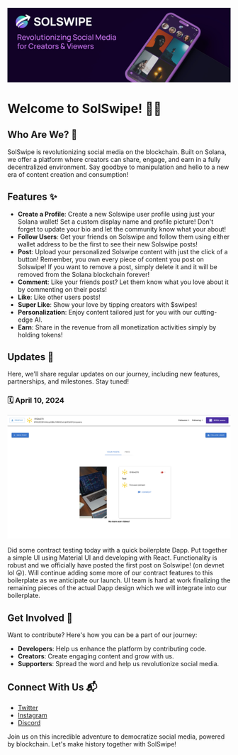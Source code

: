![Banner](banner.jpeg)

# Welcome to SolSwipe! 🚀📱

## Who Are We? 🌟

SolSwipe is revolutionizing social media on the blockchain. Built on Solana, we offer a platform where creators can
share, engage, and earn in a fully decentralized environment. Say goodbye to manipulation and hello to a new era of
content creation and consumption!

## Features ✨

- **Create a Profile**: Create a new Solswipe user profile using just your Solana wallet! Set a custom display name and
  profile picture! Don't forget to update your bio and let the community know what your about!
- **Follow Users**: Get your friends on Solswipe and follow them using either wallet address to be the first to see
  their new Solswipe posts!
- **Post**: Upload your personalized Solswipe content with just the click of a button! Remember, you own every piece of
  content you post on Solswipe! If you want to remove a post, simply delete it and it will be removed from the Solana
  blockchain forever!
- **Comment**: Like your friends post? Let them know what you love about it by commenting on their posts!
- **Like**: Like other users posts!
- **Super Like**: Show your love by tipping creators with $swipes!
- **Personalization**: Enjoy content tailored just for you with our cutting-edge AI.
- **Earn**: Share in the revenue from all monetization activities simply by holding tokens!

## Updates 📅

Here, we'll share regular updates on our journey, including new features, partnerships, and milestones. Stay tuned!

### 🗓 April 10, 2024

![Contract Testing With Dapp](2024-04-10.png)

Did some contract testing today with a quick boilerplate Dapp. Put together a simple UI using Material UI and developing
with React. Functionality is robust and we officially have posted the first post on Solswipe! (on devnet lol 😛). Will
continue adding some more of our contract features to this boilerplate as we anticipate our launch. UI team is hard at
work finalizing the remaining pieces of the actual Dapp design which we will integrate into our boilerplate.

## Get Involved 🤝

Want to contribute? Here's how you can be a part of our journey:

- **Developers**: Help us enhance the platform by contributing code.
- **Creators**: Create engaging content and grow with us.
- **Supporters**: Spread the word and help us revolutionize social media.

## Connect With Us 📬

- [Twitter](#)
- [Instagram](#)
- [Discord](#)

Join us on this incredible adventure to democratize social media, powered by blockchain. Let's make history together
with SolSwipe!